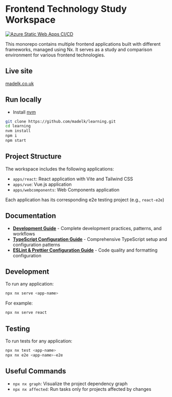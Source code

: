 # Frontend Technology Study Workspace

[![Azure Static Web Apps CI/CD](https://github.com/madelk/learning/actions/workflows/azure-static-web-apps-ambitious-plant-067cbd51e.yml/badge.svg)](https://github.com/madelk/learning/actions/workflows/azure-static-web-apps-ambitious-plant-067cbd51e.yml)

This monorepo contains multiple frontend applications built with different frameworks, managed using Nx. It serves as a study and comparison environment for various frontend technologies.

## Live site

[madelk.co.uk](https://www.madelk.co.uk)

## Run locally

- Install [nvm](https://github.com/nvm-sh/nvm?tab=readme-ov-file#installing-and-updating)

```bash
git clone https://github.com/madelk/learning.git
cd learning
nvm install
npm i
npm start
```

## Project Structure

The workspace includes the following applications:

- `apps/react`: React application with Vite and Tailwind CSS
- `apps/vue`: Vue.js application
- `apps/webcomponents`: Web Components application

Each application has its corresponding e2e testing project (e.g., `react-e2e`)

## Documentation

- **[Development Guide](docs/DEVELOPMENT_GUIDE.md)** - Complete development practices, patterns, and workflows
- **[TypeScript Configuration Guide](docs/TYPESCRIPT_CONFIG.md)** - Comprehensive TypeScript setup and configuration patterns
- **[ESLint & Prettier Configuration Guide](docs/ESLINT_PRETTIER_CONFIG.md)** - Code quality and formatting configuration

## Development

To run any application:

```bash
npx nx serve <app-name>
```

For example:

```bash
npx nx serve react
```

## Testing

To run tests for any application:

```bash
npx nx test <app-name>
npx nx e2e <app-name>-e2e
```

## Useful Commands

- `npx nx graph`: Visualize the project dependency graph
- `npx nx affected`: Run tasks only for projects affected by changes
